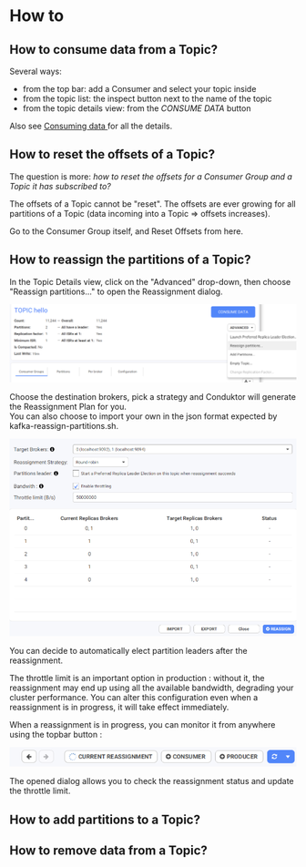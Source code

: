 # How to

## How to consume data from a Topic?

Several ways:

* from the top bar: add a Consumer and select your topic inside
* from the topic list: the inspect button next to the name of the topic
* from the topic details view: from the _CONSUME DATA_ button

Also see [Consuming data ](../consuming-data/)for all the details.

## How to reset the offsets of a Topic?

The question is more: _how to reset the offsets for a Consumer Group and a Topic it has subscribed to?_

The offsets of a Topic cannot be "reset". The offsets are ever growing for all partitions of a Topic \(data incoming into a Topic =&gt; offsets increases\). 

Go to the Consumer Group itself, and Reset Offsets from here.

## How to reassign the partitions of a Topic?

In the Topic Details view, click on the "Advanced" drop-down, then choose "Reassign partitions..." to open the Reassignment dialog.

![](../../.gitbook/assets/topic-reassign-dropdown.png)

Choose the destination brokers, pick a strategy and Conduktor will generate the Reassignment Plan for you.  
You can also choose to import your own in the json format expected by kafka-reassign-partitions.sh.

![Partition Reassignment dialog](../../.gitbook/assets/reassignment-not-started.png)

You can decide to automatically elect partition leaders after the reassignment.

The throttle limit is an important option in production : without it, the reassignment may end up using all the available bandwidth, degrading your cluster performance. You can alter this configuration even when a reassignment is in progress, it will take effect immediately.

When a reassignment is in progress, you can monitor it from anywhere using the topbar button : 

![](../../.gitbook/assets/current-reassignment-topbar.png)

The opened dialog allows you to check the reassignment status and update the throttle limit.

## How to add partitions to a Topic?



## How to remove data from a Topic?









